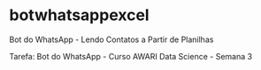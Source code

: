 # botwhatsappexcel
Bot do WhatsApp - Lendo Contatos a Partir de Planilhas

Tarefa: Bot do WhatsApp - Curso AWARI Data Science - Semana 3
